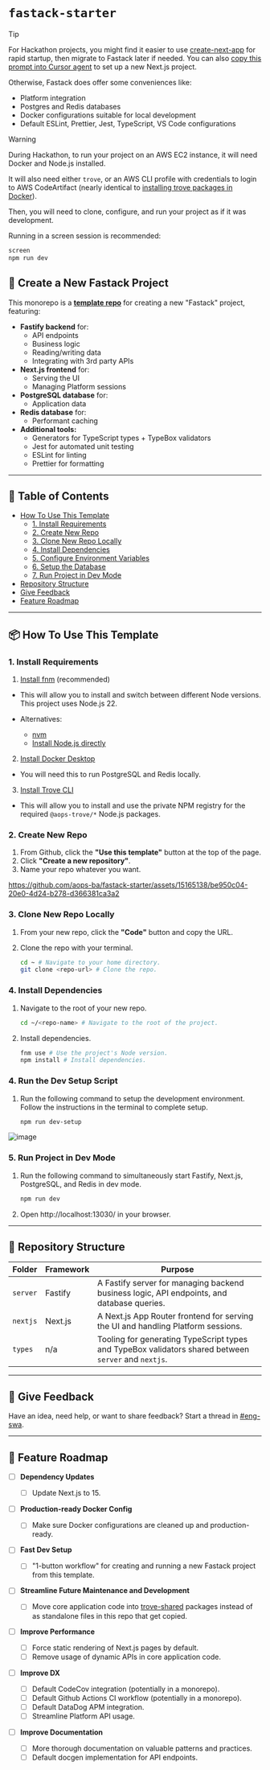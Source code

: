 # `fastack-starter`

> [!TIP]
> For Hackathon projects, you might find it easier to use [create-next-app](https://nextjs.org/docs/app/api-reference/cli/create-next-app) for rapid startup, then migrate to Fastack later if needed. You can also [copy this prompt into Cursor agent](https://docs.google.com/document/d/1tze8w0sTGvzVTOwZRDvHNMzYi2PHuv_0ewaish29Ook/edit?tab=t.0#heading=h.8rsthp7ixegq) to set up a new Next.js project.
>
> Otherwise, Fastack does offer some conveniences like:
>
> - Platform integration
> - Postgres and Redis databases
> - Docker configurations suitable for local development
> - Default ESLint, Prettier, Jest, TypeScript, VS Code configurations

> [!WARNING]
> During Hackathon, to run your project on an AWS EC2 instance, it will need Docker and Node.js installed.
>
> It will also need either `trove`, or an AWS CLI profile with credentials to login to AWS CodeArtifact (nearly identical to [installing trove packages in Docker](https://github.com/aops-ba/trove?tab=readme-ov-file#in-docker)).
>
> Then, you will need to clone, configure, and run your project as if it was development.
>
> Running in a screen session is recommended:
>
> ```bash
> screen
> npm run dev
> ```

## 🚀 Create a New Fastack Project

This monorepo is a [**template repo**](https://docs.github.com/en/repositories/creating-and-managing-repositories/creating-a-repository-from-a-template) for creating a new "Fastack" project, featuring:

- **Fastify backend** for:
  - API endpoints
  - Business logic
  - Reading/writing data
  - Integrating with 3rd party APIs
- **Next.js frontend** for:
  - Serving the UI
  - Managing Platform sessions
- **PostgreSQL database** for:
  - Application data
- **Redis database** for:
  - Performant caching
- **Additional tools:**
  - Generators for TypeScript types + TypeBox validators
  - Jest for automated unit testing
  - ESLint for linting
  - Prettier for formatting

---

## 📑 Table of Contents

- [How To Use This Template](#-how-to-use-this-template)
  - [1. Install Requirements](#1-install-requirements)
  - [2. Create New Repo](#2-create-new-repo)
  - [3. Clone New Repo Locally](#3-clone-new-repo-locally)
  - [4. Install Dependencies](#4-install-dependencies)
  - [5. Configure Environment Variables](#5-configure-environment-variables)
  - [6. Setup the Database](#6-setup-the-database)
  - [7. Run Project in Dev Mode](#7-run-project-in-dev-mode)
- [Repository Structure](#-repository-structure)
- [Give Feedback](#-give-feedback)
- [Feature Roadmap](#-feature-roadmap)

---

## 📦 How To Use This Template

### 1. Install Requirements

1. [Install fnm](https://github.com/Schniz/fnm?tab=readme-ov-file#using-a-script-macoslinux) (recommended)

- This will allow you to install and switch between different Node versions. This project uses Node.js 22.

- Alternatives:
  - [nvm](https://github.com/nvm-sh/nvm)
  - [Install Node.js directly](https://nodejs.org/en/download/package-manager)

2. [Install Docker Desktop](https://www.docker.com/products/docker-desktop/)

- You will need this to run PostgreSQL and Redis locally.

3. [Install Trove CLI](https://github.com/aops-ba/trove#installation)

- This will allow you to install and use the private NPM registry for the required `@aops-trove/*` Node.js packages.

### 2. Create New Repo

1. From Github, click the **"Use this template"** button at the top of the page.
2. Click **"Create a new repository"**.
3. Name your repo whatever you want.

https://github.com/aops-ba/fastack-starter/assets/15165138/be950c04-20e0-4d24-b278-d366381ca3a2

### 3. Clone New Repo Locally

1. From your new repo, click the **"Code"** button and copy the URL.
2. Clone the repo with your terminal.

   ```bash
   cd ~ # Navigate to your home directory.
   git clone <repo-url> # Clone the repo.
   ```

### 4. Install Dependencies

1. Navigate to the root of your new repo.

   ```bash
   cd ~/<repo-name> # Navigate to the root of the project.
   ```

2. Install dependencies.

   ```bash
   fnm use # Use the project's Node version.
   npm install # Install dependencies.
   ```

### 4. Run the Dev Setup Script

1. Run the following command to setup the development environment. Follow the instructions in the terminal to complete setup.

   ```bash
   npm run dev-setup
   ```

![image](https://github.com/user-attachments/assets/478b39cc-3031-4685-8192-3363888504b7)

### 5. Run Project in Dev Mode

1. Run the following command to simultaneously start Fastify, Next.js, PostgreSQL, and Redis in dev mode.

   ```bash
   npm run dev
   ```

2. Open http://localhost:13030/ in your browser.

---

## 📂 Repository Structure

| Folder   | Framework | Purpose                                                                                              |
| -------- | --------- | ---------------------------------------------------------------------------------------------------- |
| `server` | Fastify   | A Fastify server for managing backend business logic, API endpoints, and database queries.           |
| `nextjs` | Next.js   | A Next.js App Router frontend for serving the UI and handling Platform sessions.                     |
| `types`  | n/a       | Tooling for generating TypeScript types and TypeBox validators shared between `server` and `nextjs`. |

---

## 📣 Give Feedback

Have an idea, need help, or want to share feedback? Start a thread in [\#eng-swa](https://join.slack.com/share/enQtNjkwODA2NjQ1MDY1Ni04NTYyMmQwNzk5YjVhMGU1YmE2MmRhYzI2NThiODQwMGNjNmY3MWE4ZjMwZGNhMjg1MDg4ZmFhOTY2NjVlZjg1).

---

## 🚧 Feature Roadmap

- [ ] **Dependency Updates**

  - [ ] Update Next.js to 15.

- [ ] **Production-ready Docker Config**

  - [ ] Make sure Docker configurations are cleaned up and production-ready.

- [ ] **Fast Dev Setup**

  - [ ] "1-button workflow" for creating and running a new Fastack project from this template.

- [ ] **Streamline Future Maintenance and Development**

  - [ ] Move core application code into [trove-shared](https://github.com/aops-ba/trove-shared) packages instead of as standalone files in this repo that get copied.

- [ ] **Improve Performance**

  - [ ] Force static rendering of Next.js pages by default.
  - [ ] Remove usage of dynamic APIs in core application code.

- [ ] **Improve DX**

  - [ ] Default CodeCov integration (potentially in a monorepo).
  - [ ] Default Github Actions CI workflow (potentially in a monorepo).
  - [ ] Default DataDog APM integration.
  - [ ] Streamline Platform API usage.

- [ ] **Improve Documentation**

  - [ ] More thorough documentation on valuable patterns and practices.
  - [ ] Default docgen implementation for API endpoints.
